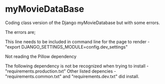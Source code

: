 # myMovieDataBase
Coding class version of the Django myMovieDatabase but with some errors.

The errors are;

This line needs to be included in command line for the page to render - "export DJANGO_SETTINGS_MODULE=config.dev_settings"

Not reading the Pillow dependency 

The following dependency is not be recognized when trying to install - "requirements.production.txt"
Other listed depencies - "requirements.common.txt" and "requirements.dev.txt" did install.

